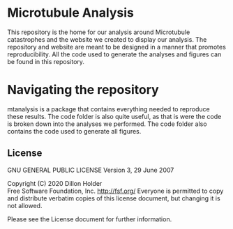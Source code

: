 # Microtubule Analysis
This repository is the home for our analysis around Microtubule catastrophes and the website we created to display our analysis. The repository and website are meant to be designed in a manner that promotes reproducibility.  All the code used to generate the analyses and figures can be found in this repository.

# Navigating the repository
mtanalysis is a package that contains everything needed to reproduce these results.  The code folder is also quite useful, as that is were the code is broken down into the analyses we performed.  The code folder also contains the code used to generate all figures.


## License
GNU GENERAL PUBLIC LICENSE
   Version 3, 29 June 2007

Copyright (C) 2020 Dillon Holder <br>
Free Software Foundation, Inc. <http://fsf.org/>
Everyone is permitted to copy and distribute verbatim copies
of this license document, but changing it is not allowed.<br>

Please see the License document for further information.
